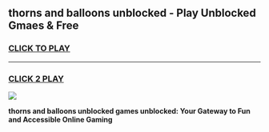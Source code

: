 
## thorns and balloons unblocked - Play Unblocked Gmaes & Free
<h3>
<a href="https://news.freeplayer.one?title=thorns_and_balloons_unblocked&ref=16F">CLICK TO PLAY</a></h3>
<hr>

<h3>
<a href="https://news.freeplayer.one?title=thorns_and_balloons_unblocked&ref=16F">CLICK 2 PLAY</a>
  
</h3>

<a href="https://news.freeplayer.one?title=thorns_and_balloons_unblocked&ref=16F/"><img src="https://clearcache.store/games.png"></a>


**thorns and balloons unblocked games unblocked: Your Gateway to Fun and Accessible Online Gaming**
